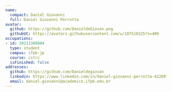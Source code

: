 ```yaml
---
name:
  compact: Daniel Giovanni
  full: Daniel Giovanni Perrotta
avatar:
  github: https://github.com/DanieldeGiovan.png
  githubUC: https://avatars.githubusercontent.com/u/187510325?s=400
occupations:
- id: 20211380004
  type: student
  campus: ifpb-jp
  course: cstrc
  isFinished: false
addresses:
  github: https://github.com/Danieldegiovan
  linkedin: https://www.linkedin.com/in/daniel-giovanni-perrotta-422697231/
  email: daniel.giovanni@academico.ifpb.edu.br
---
```

